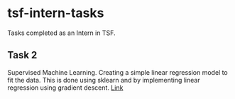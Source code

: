 # tsf-intern-tasks
Tasks completed as an Intern in TSF.

## Task 2
Supervised Machine Learning. Creating a simple linear regression model to fit the data. This is done using sklearn and by implementing linear regression using gradient descent.
[Link](./Task2)
